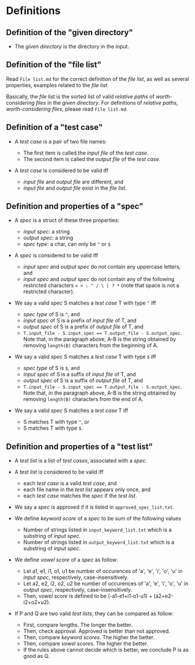 # Definitions

## Definition of the "given directory"

- The _given directory_ is the directory in the input.

## Definition of the "file list"

Read `File list.md` for the correct definition of the _file list_, as well as several properties, examples related to the _file list_.

Basically, the _file list_ is the sorted list of valid _relative paths_ of _worth-considering files_ in the _given directory_. For definitions of _relative paths_, _worth-considering files_, please read `File list.md`.

## Definition of a "test case"

- A _test case_ is a pair of two file names:
  + The first item is called the _input file_ of the _test case_.
  + The second item is called the _output file_ of the _test case_.

- A _test case_ is considered to be valid iff
  + _input file_ and _output file_ are different, and
  + _input file_ and _output file_ exist in the _file list_.

## Definition and properties of a "spec"

- A _spec_ is a struct of these three properties:
  + _input spec_: a string
  + _output spec_: a string
  + _spec type_: a char, can only be `^` or `$`

- A _spec_ is considered to be valid iff
  + _input spec_ and _output spec_ do not contain any uppercase letters, and
  + _input spec_ and _output spec_ do not contain any of the following restricted characters `< > : " / \ | ? *` (note that space is not a restricted character).

- We say a valid _spec_ S matches a _test case_ T with type `^` iff
  + _spec type_ of S is `^`, and
  + _input spec_ of S is a prefix of _input file_ of T, and
  + _output spec_ of S is a prefix of _output file_ of T, and
  + `T.input_file - S.input_spec == T.output_file - S.output_spec`.
  Note that, in the paragraph above, A-B is the string obtained by removing `length(B)` characters from the beginning of A.

- We say a valid _spec_ S matches a _test case_ T with type `$` iff
  + _spec type_ of S is `$`, and
  + _input spec_ of S is a suffix of _input file_ of T, and
  + _output spec_ of S is a suffix of _output file_ of T, and
  + `T.input_file - S.input_spec == T.output_file - S.output_spec`.
  Note that, in the paragraph above, A-B is the string obtained by removing `length(B)` characters from the end of A.

- We say a valid _spec_ S matches a _test case_ T iff
  + S matches T with type `^`, or
  + S matches T with type `$`.

## Definition and properties of a "test list"

- A _test list_ is a list of _test cases_, associated with a _spec_.

- A _test list_ is considered to be valid iff
  + each _test case_ is a valid _test case_, and
  + each file name in the _test list_ appears only once, and
  + each _test case_ matches the _spec_ if the _test list_.

- We say a _spec_ is approved if it is listed in `approved_spec_list.txt`.

- We define _keyword score_ of a _spec_ to be sum of the following values
  + Number of strings listed in `input_keyword_list.txt` which is a substring of _input spec_.
  + Number of strings listed in `output_keyword_list.txt` which is a substring of _input spec_.

- We define _vowel score_ of a _spec_ as follow:
  + Let a1, e1, i1, o1, u1 be number of occurences of 'a', 'e', 'i', 'o', 'u' in _input spec_, respectively, case-insensitively.
  + Let a2, e2, i2, o2, u2 be number of occurences of 'a', 'e', 'i', 'o', 'u' in _output spec_, respectively, case-insensitively.
  + Then, _vowel score_ is defined to be (-a1-e1+i1-o1-u1) + (a2+e2-i2+o2+u2).

- If P and Q are two valid _test lists_, they can be compared as follow:
  + First, compare lengths. The longer the better.
  + Then, check approval. Approved is better than not approved.
  + Then, compare _keyword scores_. The higher the better.
  + Then, compare _vowel scores_. The higher the better.
  + If the rules above cannot decide which is better, we conclude P is as good as Q.

